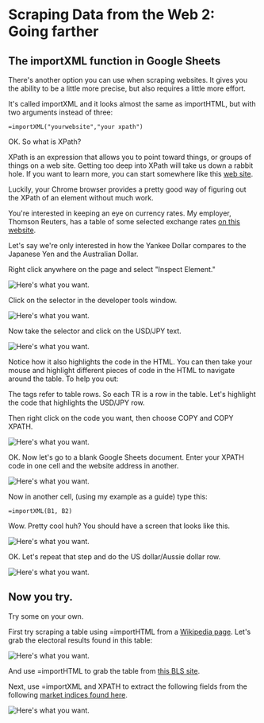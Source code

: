# Scraping Data from the Web 2: Going farther

## The importXML function in Google Sheets

There's another option you can use when scraping websites. It gives you the ability to be a little more precise, but also requires a little more effort. 

It's called importXML and it looks almost the same as importHTML, but with two arguments instead of three:

```
=importXML("yourwebsite","your xpath")
```

OK. So what is XPath?

XPath is an expression that allows you to point toward things, or groups of things on a web site. Getting too deep into XPath will take us down a rabbit hole. If you want to learn more, you can start somewhere like this [web site](https://www.webperformance.com/load-testing-tools/blog/real-browser-manual/building-a-testcase/how-locate-element-the-page/xpath-locator-examples/).

Luckily, your Chrome browser provides a pretty good way of figuring out the XPath of an element without much work. 

You're interested in keeping an eye on currency rates. My employer, Thomson Reuters, has a table of some selected exchange rates [on this website](http://www.reuters.com/finance/currencies).

Let's say we're only interested in how the Yankee Dollar compares to the Japanese Yen and the Australian Dollar.

Right click anywhere on the page and select "Inspect Element."



![Here's what you want.](../master/scraping7.jpg)



Click on the selector in the developer tools window. 



![Here's what you want.](../master/scraping8.jpg)



Now take the selector and click on the USD/JPY text. 



![Here's what you want.](../master/scraping9.jpg)



Notice how it also highlights the code in the HTML. You can then take your mouse and highlight different pieces of code in the HTML to navigate around the table. To help you out:

The <TR> tags refer to table rows. So each TR is a row in the table. Let's highlight the <TR> code that highlights the USD/JPY row. 

Then right click on the <TR> code you want, then choose COPY and COPY XPATH. 



![Here's what you want.](../master/scraping10.jpg)



OK. Now let's go to a blank Google Sheets document. Enter your XPATH code in one cell and the website address in another. 



![Here's what you want.](../master/scraping11.jpg)



Now in another cell, (using my example as a guide) type this: 

```
=importXML(B1, B2)
```

Wow. Pretty cool huh? You should have a screen that looks like this. 


![Here's what you want.](../master/scraping12.jpg)


OK. Let's repeat that step and do the US dollar/Aussie dollar row. 


![Here's what you want.](../master/scraping13.jpg)



## Now you try. 

Try some on your own. 

First try scraping a table using =importHTML from a [Wikipedia page](https://en.wikipedia.org/wiki/United_States_presidential_election,_2016). Let's grab the electoral results found in this table: 


![Here's what you want.](../master/scraping14.jpg)


And use =importHTML to grab the table from [this BLS site](https://www.bls.gov/news.release/archives/metro_05312017.htm). 

Next, use =importXML and XPATH to extract the following fields from the following [market indices found here](http://www.reuters.com/finance/markets/us). 

![Here's what you want.](../master/scraping15.jpg)

